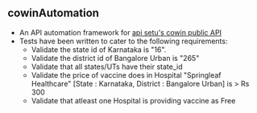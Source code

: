 ## cowinAutomation
- An API automation framework for [api setu's cowin public API](https://apisetu.gov.in/directory/api/cowin/cowin-public-v2)
- Tests have been written to cater to the following requirements:
	- Validate the state id of Karnataka is "16".
  - Validate the district id of Bangalore Urban is "265"
  - Validate  that all states/UTs have their state_id
  - Validate the price of vaccine does in Hospital "Springleaf Healthcare" [State :   Karnataka, District : Bangalore Urban] is > Rs 300
  - Validate that atleast one Hospital is providing vaccine as Free

